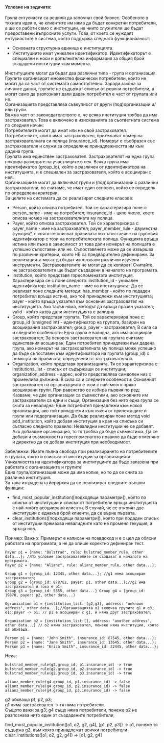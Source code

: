 #### Условие на задачата:
Група ентусиасти са решили да започнат свой бизнес. Особеното в тяхната идея е, че клиентите им няма да бъдат конкретни потребители, а ще се работи само с институции, на чиито служители ще бъдат предоставени въпросните услуги. Това, от което се нуждаят ентусиастите е система, която поддържа следната функционалност: 
- Основната структурна единица е институцията. 
- Институциите имат уникален идентификатор. Идентификаторът е специален и носи и допълнителна информация за общия брой създадени институции към момента.

Институциите могат да бъдат два различни типа - група и организация. <br />
Групите организират множество физически потребители, които не могат да са част от системата самостоятелно. Заради закона за личните данни, групите не съдържат списък от реални потребители, а могат само да разпознаят дали даден потребител е част от групата или не. <br />
Организацията представлява съвкупност от други (под)организации и/или групи.<br />
Важна част от законодателството е, че всяка институция трябва да има застраховател. Това е включено в изискванията за съответната система по следния начин: <br />
Потребителите могат да имат или не свой застраховател.<br />
Потребителите, които имат застраховател, притежават номер на застрахователната си полица (insurance_id). Номерът е съобразен със застрахователя и служи за определяне принадлежността им към дадена група.<br /> Групата има единствен застраховател. Застрахователят на една група покрива разходите на участниците в нея. Всяка група има идентификатор (group_id), който е различен от идентификатора на институцията, и е специален за застрахователя, който е асоцииран с нея. <br />
Организациите могат да включват групи и (под)организации с различни застрахователи, но считаме, че имат един основен, който се определя по определени критерии.<br />
За целите на системата да се реализират следните класове: <br />
- Person, който описва потребител. Той се характеризира поне с: person_name - име на потребител; insurance_id - цяло число, което описва номер на застрахователната му полица.
- Payer, който описва застраховател. Той се характеризира с: payer_name - име на застраховател; payer_member_rule - двуместна функция*, с която се описват правилата по съпоставяне на груповия идентификатор с този на потребителската полица. Функцията връща истина или лъжа в зависимост от това дали номерът на полицата е успешно съпоставен или не. Съпоставянето може да се извършва по различни критерии, които НЕ са предварително дефинирани. За реализацията могат да бъдат използвани различни изучени инструменти. Застрахователите не могат да се копират! Считайте, че застрахователите ще бъдат създадени в началото на програмата.
- Institution, който представя гореспоменатата институция. Характеризира се с поне следното: institution_id - уникален идентификатор; institution_name - име на институцията; Да се реализат поне следните методи: has_member - който по подаден потребител връща истина, ако той принадлежи към институцията; payer - който връща указател към основния застраховател на институцията. Ако такъв няма, методът да връща празен указател; valid - който казва дали институцията е валидна
- Group, който представя групата. Той се характеризира поне с: group_id (unsigned int) - идентификатор на групата, базиран на асоциирания застраховател; group_payer - застраховател; В сила са и следните особености: Една група е валидна, ако има асоцииран застраховател; За основен застраховател на групата считаме единствения асоцииран; Един потребител принадлежи към дадена група, ако номерът на застрахователната му полица може успешно да бъде съпоставен към идентификатора на групата (group_id) с помощта на правилата, определени от застрахователя ѝ.
- Organization, който представя организацията. Тя се характеризира с: institutions_list - списък от съдържащи се институции; organization_address - адрес, който представлява символен низ с променлива дължина. В сила са и следните особености: Основният застраховател на организацията е този с най-много пряко асоциирани групи. При равенство се избира първия по ред; Казваме, че две организации са съвместими, ако основните им застрахователи са едни и същи; Организация без нито една група се счита за невалидна; Един потребител принадлежи към някоя организация, ако той принадлежи към някоя от прилежащите ѝ групи или подорганизации. Да бъде реализиран поне метод void add_institution, който добавя институция в края на списъка си съгласно следното правило: Невалидни институции не се добавят. Ако добавяме организация, то тя трябва да бъде съвместима. Да се добави и възможността гореспоменатото правило да бъде отменяно и директно да се добавя институция при необходимост.

Забележки: Имате пълна свобода при реализирането на потребителите в групата, както и списъка от институции за организацията.<br />
Уникалността на идентификатора за институциите да бъде запазена при работата с организациите и групите!<br />
Една група/организация може да има копие, но то да се счита за различна институция. <br />
За така изградената йерархия да се реализират следните външни функции:
- find_most_popular_institution([подходящи параметри]), която по списък от институции и списък от потребители връща институцията с най-много асоциирани клиенти. В случай, че се открият две институции с еднакъв брой клиенти, да се върне първата. 
- clear_institutions([подходящи параметри]), която при подаден списък от институции премахва невалидните като не променя текущия, а връща нов.

Пример: Важно: Примерът е написан на псевдокод и е с цел да обясни работата на програмата, а не да опише коректно дефиниран тест. 
```
Payer p1 = {name: "Bulstrad", rule: bulstrad_member_rule, other data...}; //По условие застрахователите се създават в началото на програмата. 
Payer p2 = {name: "Alianz", rule: alianz_member_rule, other data...};
```
```
Group g1 = {group_id: 12345, other data...}; //g1 няма асоцииран застраховател; 
Group g2 = {group_id: 878782, payer: p1, other data...};//g2 има застраховател и това е p1; 
Group g3 = {group_id: 5555, other data...} Group g4 = {group_id: 19870, payer: p2, other data...}
```
```
Ogranization o1 = {institution_list: [g2,g3], address: "unknown address", other data...};//Организацията o1 включва групите g1 и g3; o1::payer -> p1; // p1 е асоцииран с g1, и няма друг застраховател;

Organization o2 = {institution_list:[], address: "another address", other data...} // o2 няма застраховател, понеже няма институции, които да обхваща.
```

```
Person p1 = {name: "John Smith", insurance_id: 87545, other data...}; 
Person p2 = {name: "Jane Smith", insurance_id: 13645, other data...}; 
Person p3 = {name: "Erica Smith", insurance_id: 32445, other data...};
```

Нека: 
```
bulstrad_member_rule(g2.group_id, p1.insurance_id) -> true 
bulstrad_member_rule(g2.group_id, p2.insurance_id) -> true 
bulstrad_member_rule(g2.group_id, p3.insurance_id) -> true

alianz_member_rule(g4.group_id, p1.insurance_id) -> false 
alianz_member_rule(g4.group_id, p2.insurance_id) -> false 
alianz_member_rule(g4.group_id, p3.insurance_id) -> false
```

g2 обхваща p1, p2, p3; <br />
g1 няма застраховател -> тя няма потребители. <br />
Същото важи за g3; g4 също няма потребители, понеже p2 не разпознава нито един от създадените потребители;<br />

find_most_popular_institution([o1, o2, g2, g4], [p1, p2, p3]) -> o1, понеже тя съдържа g2, към която принадлежат всички потребители clear_institutions([o1, o2, g2, g4]) -> [o1, g2, g4]
